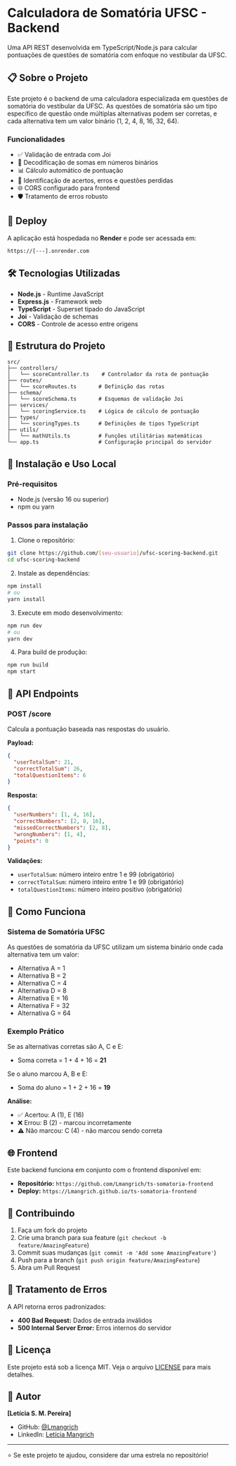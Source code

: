 # Calculadora de Somatória UFSC - Backend

Uma API REST desenvolvida em TypeScript/Node.js para calcular pontuações de questões de somatória com enfoque no vestibular da UFSC.

## 📋 Sobre o Projeto

Este projeto é o backend de uma calculadora especializada em questões de somatória do vestibular da UFSC. As questões de somatória são um tipo específico de questão onde múltiplas alternativas podem ser corretas, e cada alternativa tem um valor binário (1, 2, 4, 8, 16, 32, 64).

### Funcionalidades

- ✅ Validação de entrada com Joi
- 🔢 Decodificação de somas em números binários
- 📊 Cálculo automático de pontuação
- 🎯 Identificação de acertos, erros e questões perdidas
- 🌐 CORS configurado para frontend
- 🛡️ Tratamento de erros robusto

## 🚀 Deploy

A aplicação está hospedada no **Render** e pode ser acessada em:
```
https://[---].onrender.com
```

## 🛠️ Tecnologias Utilizadas

- **Node.js** - Runtime JavaScript
- **Express.js** - Framework web
- **TypeScript** - Superset tipado do JavaScript
- **Joi** - Validação de schemas
- **CORS** - Controle de acesso entre origens

## 📁 Estrutura do Projeto

```
src/
├── controllers/
│   └── scoreController.ts    # Controlador da rota de pontuação
├── routes/
│   └── scoreRoutes.ts       # Definição das rotas
├── schema/
│   └── scoreSchema.ts       # Esquemas de validação Joi
├── services/
│   └── scoringService.ts    # Lógica de cálculo de pontuação
├── types/
│   └── scoringTypes.ts      # Definições de tipos TypeScript
├── utils/
│   └── mathUtils.ts         # Funções utilitárias matemáticas
└── app.ts                   # Configuração principal do servidor
```

## 🔧 Instalação e Uso Local

### Pré-requisitos

- Node.js (versão 16 ou superior)
- npm ou yarn

### Passos para instalação

1. Clone o repositório:
```bash
git clone https://github.com/[seu-usuario]/ufsc-scoring-backend.git
cd ufsc-scoring-backend
```

2. Instale as dependências:
```bash
npm install
# ou
yarn install
```

3. Execute em modo desenvolvimento:
```bash
npm run dev
# ou
yarn dev
```

4. Para build de produção:
```bash
npm run build
npm start
```

## 📡 API Endpoints

### POST /score

Calcula a pontuação baseada nas respostas do usuário.

**Payload:**
```json
{
  "userTotalSum": 21,
  "correctTotalSum": 26,
  "totalQuestionItems": 6
}
```

**Resposta:**
```json
{
  "userNumbers": [1, 4, 16],
  "correctNumbers": [2, 8, 16],
  "missedCorrectNumbers": [2, 8],
  "wrongNumbers": [1, 4],
  "points": 0
}
```

**Validações:**
- `userTotalSum`: número inteiro entre 1 e 99 (obrigatório)
- `correctTotalSum`: número inteiro entre 1 e 99 (obrigatório)  
- `totalQuestionItems`: número inteiro positivo (obrigatório)

## 🧮 Como Funciona

### Sistema de Somatória UFSC

As questões de somatória da UFSC utilizam um sistema binário onde cada alternativa tem um valor:
- Alternativa A = 1
- Alternativa B = 2  
- Alternativa C = 4
- Alternativa D = 8
- Alternativa E = 16
- Alternativa F = 32
- Alternativa G = 64

### Exemplo Prático

Se as alternativas corretas são A, C e E:
- Soma correta = 1 + 4 + 16 = **21**

Se o aluno marcou A, B e E:
- Soma do aluno = 1 + 2 + 16 = **19**

**Análise:**
- ✅ Acertou: A (1), E (16)
- ❌ Errou: B (2) - marcou incorretamente
- ⚠️ Não marcou: C (4) - não marcou sendo correta

## 🌐 Frontend

Este backend funciona em conjunto com o frontend disponível em:
- **Repositório:** `https://github.com/Lmangrich/ts-somatoria-frontend`
- **Deploy:** `https://Lmangrich.github.io/ts-somatoria-frontend`

## 🤝 Contribuindo

1. Faça um fork do projeto
2. Crie uma branch para sua feature (`git checkout -b feature/AmazingFeature`)
3. Commit suas mudanças (`git commit -m 'Add some AmazingFeature'`)
4. Push para a branch (`git push origin feature/AmazingFeature`)
5. Abra um Pull Request

## 🐛 Tratamento de Erros

A API retorna erros padronizados:

- **400 Bad Request:** Dados de entrada inválidos
- **500 Internal Server Error:** Erros internos do servidor

## 📄 Licença

Este projeto está sob a licença MIT. Veja o arquivo [LICENSE](LICENSE) para mais detalhes.

## 👤 Autor

**[Letícia S. M. Pereira]**
- GitHub: [@Lmangrich](https://github.com/Lmangrich)
- LinkedIn: [Letícia Mangrich](www.linkedin.com/in/letícia-souza-mangrich-pereira)

---

⭐ Se este projeto te ajudou, considere dar uma estrela no repositório!
